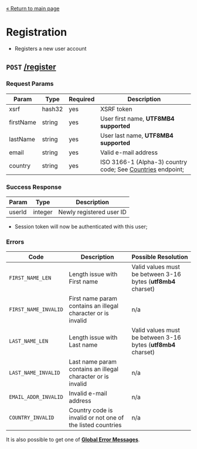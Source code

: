 [&laquo; Return to main page](../README.md)

# Registration

* Registers a new user account

## `POST` [/register]()

### Request Params

Param | Type | Required | Description
--- | --- | --- | ---
xsrf | hash32 | yes | XSRF token
firstName | string | yes | User first name,  **UTF8MB4 supported**
lastName | string | yes | User last name,  **UTF8MB4 supported**
email | string | yes | Valid e-mail address
country | string | yes | ISO 3166-1 (Alpha-3) country code; See [Countries](COUNTRIES.md) endpoint;

### Success Response

Param | Type |  Description
--- | --- | --- 
userId | integer | Newly registered user ID

* Session token will now be authenticated with this user;

### Errors

Code | Description| Possible Resolution
--- | --- | ---
`FIRST_NAME_LEN` | Length issue with First name | Valid values must be between 3-16 bytes (**utf8mb4** charset)
`FIRST_NAME_INVALID` | First name param contains an illegal character or is invalid | n/a
`LAST_NAME_LEN` | Length issue with Last name | Valid values must be between 3-16 bytes (**utf8mb4** charset)
`LAST_NAME_INVALID` | Last name param contains an illegal character or is invalid | n/a
`EMAIL_ADDR_INVALID` | Invalid e-mail address | n/a
`COUNTRY_INVALID` | Country code is invalid or not one of the listed countries | n/a

It is also possible to get one of [**Global Error Messages**](../README.md#global-error-messages).